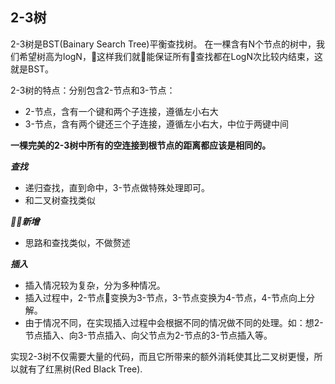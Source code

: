 ## 2-3树  

2-3树是BST(Bainary Search Tree)平衡查找树。
在一棵含有N个节点的树中，我们希望树高为logN，这样我们就能保证所有查找都在LogN次比较内结束，这就是BST。

2-3树的特点：分别包含2-节点和3-节点：
+ 2-节点，含有一个键和两个子连接，遵循左小右大  
+ 3-节点，含有两个键还三个子连接，遵循左小右大，中位于两键中间  

**一棵完美的2-3树中所有的空连接到根节点的距离都应该是相同的。**  

***查找***  
+ 递归查找，直到命中，3-节点做特殊处理即可。
+ 和二叉树查找类似

***新增***  
+ 思路和查找类似，不做赘述

***插入***   
+ 插入情况较为复杂，分为多种情况。
+ 插入过程中，2-节点变换为3-节点，3-节点变换为4-节点，4-节点向上分解。
+ 由于情况不同，在实现插入过程中会根据不同的情况做不同的处理。如：想2-节点插入、向3-节点插入、向父节点为2-节点的3-节点插入等。  

实现2-3树不仅需要大量的代码，而且它所带来的额外消耗使其比二叉树更慢，所以就有了红黑树(Red Black Tree).  